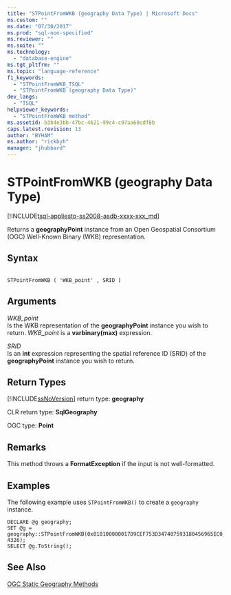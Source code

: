 ```yaml
---
title: "STPointFromWKB (geography Data Type) | Microsoft Docs"
ms.custom: ""
ms.date: "07/30/2017"
ms.prod: "sql-non-specified"
ms.reviewer: ""
ms.suite: ""
ms.technology: 
  - "database-engine"
ms.tgt_pltfrm: ""
ms.topic: "language-reference"
f1_keywords: 
  - "STPointFromWKB_TSQL"
  - "STPointFromWKB (geography Data Type)"
dev_langs: 
  - "TSQL"
helpviewer_keywords: 
  - "STPointFromWKB method"
ms.assetid: b3b4e3bb-47bc-4621-99c4-c97aa60cdf8b
caps.latest.revision: 13
author: "BYHAM"
ms.author: "rickbyh"
manager: "jhubbard"
---
```

# STPointFromWKB (geography Data Type)
[!INCLUDE[tsql-appliesto-ss2008-asdb-xxxx-xxx_md](../../includes/tsql-appliesto-ss2008-asdb-xxxx-xxx-md.md)]

Returns a **geographyPoint** instance from an Open Geospatial Consortium (OGC) Well-Known Binary (WKB) representation.
  
## Syntax  
  
```  
  
STPointFromWKB ( 'WKB_point' , SRID )  
```  
  
## Arguments  
 *WKB_point*  
 Is the WKB representation of the **geographyPoint** instance you wish to return. *WKB_point* is a **varbinary(max)** expression.  
  
 *SRID*  
 Is an **int** expression representing the spatial reference ID (SRID) of the **geographyPoint** instance you wish to return.  
  
## Return Types  
 [!INCLUDE[ssNoVersion](../../includes/ssnoversion-md.md)] return type: **geography**  
  
 CLR return type: **SqlGeography**  
  
 OGC type: **Point**  
  
## Remarks  
 This method throws a **FormatException** if the input is not well-formatted.  
  
## Examples  
 The following example uses `STPointFromWKB()` to create a `geography` instance.  
  
```  
DECLARE @g geography;  
SET @g = geography::STPointFromWKB(0x010100000017D9CEF753D347407593180456965EC0, 4326);  
SELECT @g.ToString();  
```  
  
## See Also  
 [OGC Static Geography Methods](../../t-sql/spatial-geography/ogc-static-geography-methods.md)  
  
  
